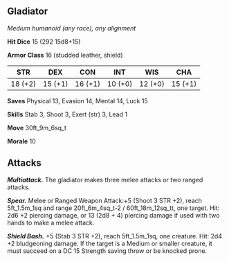 ## Gladiator

*Medium humanoid (any race), any alignment*

**Hit Dice** 15 (292 15d8+15)

**Armor Class** 16 (studded leather, shield)

| STR     | DEX     | CON     | INT     | WIS     | CHA     |
|---------|---------|---------|---------|---------|---------|
| 18 (+2) | 15 (+1) | 16 (+1) | 10 (+0) | 12 (+0) | 15 (+1) |

**Saves** Physical 13, Evasion 14, Mental 14, Luck 15

**Skills** Stab 3, Shoot 3, Exert (str) 3, Lead 1

**Move** 30ft_9m_6sq_t

**Morale** 10

## Attacks

***Multiattack.*** The gladiator makes three melee attacks or two ranged attacks.

***Spear.*** Melee or Ranged Weapon Attack:+5 (Shoot 3 STR +2), reach 5ft_1.5m_1sq and range 20ft_6m_4sq_t-2 / 60ft_18m_12sq_tt, one target. Hit: 2d6 +2 piercing damage, or 13 (2d8 + 4) piercing damage if used with two hands to make a melee attack.

***Shield Bash.*** +5 (Stab 3 STR +2), reach 5ft_1.5m_1sq, one creature. Hit: 2d4 +2 bludgeoning damage. If the target is a Medium or smaller creature, it must succeed on a DC 15 Strength saving throw or be knocked prone.

